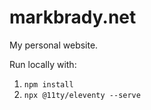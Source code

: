 # markbrady.net

My personal website.

Run locally with:

1. `npm install`
2. `npx @11ty/eleventy --serve`